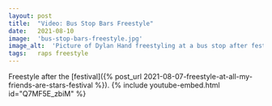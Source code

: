 ```yaml
---
layout: post
title:  "Video: Bus Stop Bars Freestyle"
date:   2021-08-10
image:  'bus-stop-bars-freestyle.jpg'
image_alt:  'Picture of Dylan Hand freestyling at a bus stop after festival with crowd in back.'
tags:   raps freestyle
---
```


Freestyle after the [festival]({% post_url 2021-08-07-freestyle-at-all-my-friends-are-stars-festival %}).
{% include youtube-embed.html id="Q7MF5E_zbiM" %}
